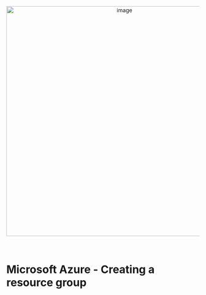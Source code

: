 <p align="center">
  <img width="600" alt="image" src="https://github.com/nkgarrett/Resource-Group-Setup/assets/156832893/15e4e4d8-a2fe-473b-a7de-0798c4e41a10">
</p>
<br>
<h1>Microsoft Azure - Creating a resource group</h1>
